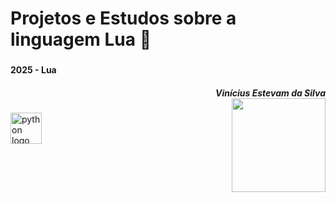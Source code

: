 
###

<br clear="both">

<h1 align="left">Projetos e Estudos sobre a linguagem Lua 🌙
<br clear="both">

###

<h4 align="left"> 2025 - Lua
<h5 align="right">Vinícius Estevam da Silva

  
<br clear="both">

<img align="right" height="150" src="https://user-images.githubusercontent.com/74038190/212284087-bbe7e430-757e-4901-90bf-4cd2ce3e1852.gif"  />

###

<div align="left">
  <img src="https://user-images.githubusercontent.com/74038190/212257472-08e52665-c503-4bd9-aa20-f5a4dae769b5.gif" height="50" alt="python logo"  />
  <img width="40" />
<div/>

  ###
